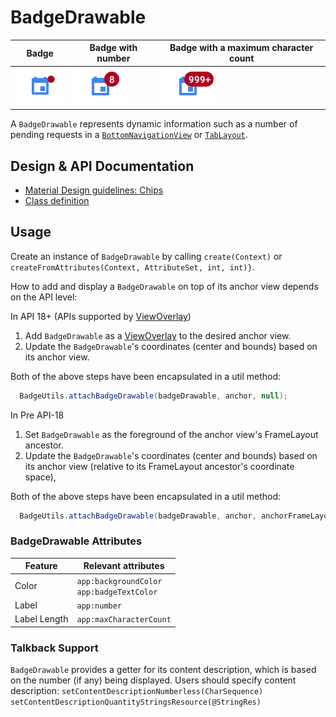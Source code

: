 <!--docs:
title: "Badge"
layout: detail
section: components
excerpt: "Badges can contain dynamic information, such as a number of pending requests."
iconId: badge
path: /catalog/bottom-navigation-view/
-->

# BadgeDrawable

<!--*
# Document freshness: For more information, see go/fresh-source.
freshness: { owner: 'connieshi' reviewed: '2019-05-01' }
*-->

Badge                                   | Badge with number                              | Badge with a maximum character count
--------------------------------------- | ---------------------------------------------- | ------------------------------------
![badge_icon](assets/IconOnlyBadge.png) | ![badge_with_number_8](assets/BadgeNumber.png) | ![badge_with_999+](assets/BadgeNumberLongerThanMaxCharCount.png)

A `BadgeDrawable` represents dynamic information such as a number of pending
requests in a [`BottomNavigationView`](BottomNavigationView.md) or
[`TabLayout`](TabLayout.md).

## Design & API Documentation

-   [Material Design guidelines: Chips](https://material.io/design/components/bottom-navigation.html#behavior)
    <!--{: .icon-list-item.icon-list-item--spec }-->
-   [Class definition](https://github.com/material-components/material-components-android/tree/master/lib/java/com/google/android/material/badge/BadgeDrawable.java)
    <!--{: .icon-list-item.icon-list-item--link }-->
    <!-- TODO: Add class overview once the javadoc is published on developer.android.com -->
    <!-- - [Class overview](https://developer.android.com/reference/com/google/android/material/badge/Badge) -->
    <!--{: .icon-list-item.icon-list-item--link }--> <!--{: .icon-list }-->

## Usage

Create an instance of `BadgeDrawable` by calling `create(Context)` or
`createFromAttributes(Context, AttributeSet, int, int)}`.

How to add and display a `BadgeDrawable` on top of its anchor view depends on
the API level:

In API 18+ (APIs supported by
[ViewOverlay](https://developer.android.com/reference/android/view/ViewOverlay))

1.  Add `BadgeDrawable` as a
    [ViewOverlay](https://developer.android.com/reference/android/view/ViewOverlay)
    to the desired anchor view.
1.  Update the `BadgeDrawable`'s coordinates (center and bounds) based on its
    anchor view.

Both of the above steps have been encapsulated in a util method:

```java
  BadgeUtils.attachBadgeDrawable(badgeDrawable, anchor, null);
```

In Pre API-18

1.  Set `BadgeDrawable` as the foreground of the anchor view's FrameLayout
    ancestor.
1.  Update the `BadgeDrawable`'s coordinates (center and bounds) based on its
    anchor view (relative to its FrameLayout ancestor's coordinate space),

Both of the above steps have been encapsulated in a util method:

```java
  BadgeUtils.attachBadgeDrawable(badgeDrawable, anchor, anchorFrameLayoutParent);
```

### BadgeDrawable Attributes

Feature      | Relevant attributes
------------ | -----------------------------------------------
Color        | `app:backgroundColor` <br> `app:badgeTextColor`
Label        | `app:number`
Label Length | `app:maxCharacterCount`

### Talkback Support

`BadgeDrawable` provides a getter for its content description, which is based on
the number (if any) being displayed. Users should specify content description:
`setContentDescriptionNumberless(CharSequence)`
`setContentDescriptionQuantityStringsResource(@StringRes)`

